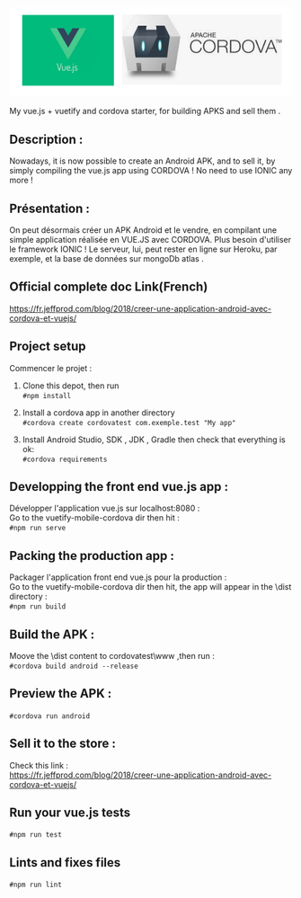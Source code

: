 ![Screenshot](logo.png)

My vue.js + vuetify and cordova starter, for building APKS and sell them .

## Description :
Nowadays, it is now possible to create an Android APK, and to sell it, by simply compiling the vue.js app using CORDOVA !
No need to use IONIC any more !


## Présentation :
On peut désormais créer un APK Android et le vendre, en compilant une simple application réalisée en VUE.JS avec CORDOVA. 
Plus besoin d'utiliser le framework IONIC ! Le serveur, lui, peut rester en ligne sur Heroku, par exemple, et la base de données sur mongoDb atlas .


## Official complete doc Link(French)
https://fr.jeffprod.com/blog/2018/creer-une-application-android-avec-cordova-et-vuejs/

## Project setup 
Commencer le projet :

1. Clone this depot, then run <br>
```#npm install ```

2. Install a cordova app in another directory<br>
```#cordova create cordovatest com.exemple.test "My app"```

3. Install Android Studio, SDK , JDK , Gradle then check that everything is ok:  <br>
```#cordova requirements```

## Developping the front end vue.js app :
Développer l'application vue.js sur localhost:8080 : <br>
Go to the vuetify-mobile-cordova dir then hit : <br>
```#npm run serve ```



## Packing the production app :
Packager l'application front end vue.js pour la production  : <br>
Go to the vuetify-mobile-cordova dir then hit, the app will appear in the \dist directory : <br>
```#npm run build```


## Build the APK :
Moove the \dist content to cordovatest\www ,then run : <br>
```#cordova build android --release```

## Preview the APK :
```#cordova run android```

## Sell it to the store :
Check this link :<br>
https://fr.jeffprod.com/blog/2018/creer-une-application-android-avec-cordova-et-vuejs/

## Run your vue.js tests

```#npm run test```

## Lints and fixes files

```#npm run lint```

